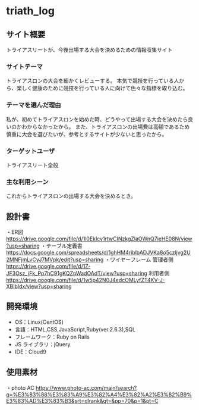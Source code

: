 # triath_log

## サイト概要

トライアスリートが、今後出場する大会を決めるための情報収集サイト

### サイトテーマ

トライアスロンの大会を細かくレビューする。
本気で競技を行っている人から、楽しく健康のために競技を行っている人に向けて色々な指標を取り込む。

### テーマを選んだ理由

私が、初めてトライアスロンを始めた時、どうやって出場する大会を決めたら良いのかわからなかったから。
また、トライアスロンの出場費は高額であるため慎重に大会を選びたいが、参考とするサイトが少ないと思ったから。

### ターゲットユーザ

トライアスリート全般

### 主な利用シーン

これからトライアスロンの出場する大会を決めるとき。

## 設計書
 ・ER図 <https://drive.google.com/file/d/1l0EkIcv1rtwCINzkgZlaOWnQ7ieHE08N/view?usp=sharing>
 ・テーブル定義書 <https://docs.google.com/spreadsheets/d/1ghHM4riblbADJVKa8o5czljvg2U2MNFjmLvCyJ7MVpk/edit?usp=sharing>
 ・ワイヤーフレーム
 管理者側 <https://drive.google.com/file/d/1Z-JF3Osz_jFk_Pp7hC91gKQZpWadOAdT/view?usp=sharing>
 利用者側 <https://drive.google.com/file/d/1w5p42N0J4edcOMLyfZT4KV-J-XBIbldx/view?usp=sharing>

## 開発環境

- OS：Linux(CentOS)
- 言語：HTML,CSS,JavaScript,Ruby(ver.2.6.3),SQL
- フレームワーク：Ruby on Rails
- JS ライブラリ：jQuery
- IDE：Cloud9

## 使用素材

・photo AC
<https://www.photo-ac.com/main/search?q=%E3%83%88%E3%83%A9%E3%82%A4%E3%82%A2%E3%82%B9%E3%83%AD%E3%83%B3&srt=dlrank&qt=&pp=70&p=1&pt=C>
